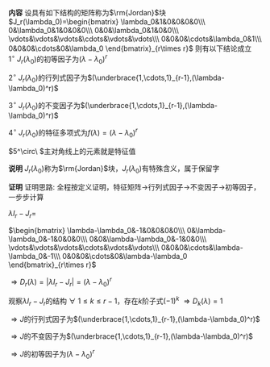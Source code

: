 **内容**
设具有如下结构的矩阵称为$\rm{Jordan}$块
$J_r(\lambda_0)=\begin{bmatrix}
\lambda_0&1&0&0&0&0\\\
0&\lambda_0&1&0&0&0\\\
0&0&\lambda_0&1&0&0\\\
\vdots&\vdots&\vdots&\cdots&\vdots&\vdots\\\
0&0&0&\cdots&\lambda_0&1\\\
0&0&0&\cdots&0&\lambda_0
\end{bmatrix}_{r\times r}$
则有以下结论成立
$1^\circ\ J_r(\lambda_0)$的初等因子为$(\lambda-\lambda_0)^r$

$2^\circ\ J_r(\lambda_0)$的行列式因子为$(\underbrace{1,\cdots,1}_{r-1},(\lambda-\lambda_0)^r)$

$3^\circ\ J_r(\lambda_0)$的不变因子为$(\underbrace{1,\cdots,1}_{r-1},(\lambda-\lambda_0)^r)$

$4^\circ\ J_r(\lambda_0)$的特征多项式为$f(\lambda)=(\lambda-\lambda_0)^r$

$5^\circ\ $主对角线上的元素就是特征值

**说明**
$J_r(\lambda_0)$称为$\rm{Jordan}$块，$J_r(\lambda_0)$有特殊含义，属于保留字

**证明**
证明思路: 全程按定义证明，特征矩阵$\to$行列式因子$\to$不变因子$\to$初等因子，一步步计算

$\lambda I_r-J_r=$

$\begin{bmatrix}
\lambda-\lambda_0&-1&0&0&0&0\\\
0&\lambda-\lambda_0&-1&0&0&0\\\
0&0&\lambda-\lambda_0&-1&0&0\\\
\vdots&\vdots&\vdots&\cdots&\vdots&\vdots\\\
0&0&0&\cdots&\lambda-\lambda_0&-1\\\
0&0&0&\cdots&0&\lambda-\lambda_0
\end{bmatrix}_{r\times r}$

$\Rightarrow D_r(\lambda)=|\lambda I_r-J_r|=
(\lambda-\lambda_0)^r$

观察$\lambda I_r-J_r$的结构
$\forall\ 1\le k\le r-1$，存在$k$阶子式$(-1)^k$
$\Rightarrow D_k(\lambda)=1$

$\Rightarrow J$的行列式因子为$(\underbrace{1,\cdots,1}_{r-1},(\lambda-\lambda_0)^r)$

$\Rightarrow J$的不变因子为$(\underbrace{1,\cdots,1}_{r-1},(\lambda-\lambda_0)^r)$

$\Rightarrow J$的初等因子为$(\lambda-\lambda_0)^r$